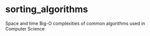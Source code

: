 # sorting_algorithms
Space and time Big-O complexities of common algorithms used in Computer Science
